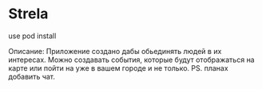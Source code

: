 # Strela
use pod install

Описание:
Приложение создано дабы обьединять людей в их интересах.
Можно создавать события, которые будут отображаться на карте или пойти на уже в вашем городе и не только.
PS. планах добавить чат.
